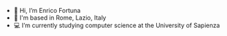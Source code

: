 - 👋 Hi, I’m Enrico Fortuna
- 📌 I'm based in Rome, Lazio, Italy
- 💻 I’m currently studying computer science at the University of Sapienza


<!---
EnriFort/EnriFort is a ✨ special ✨ repository because its `README.md` (this file) appears on your GitHub profile.
You can click the Preview link to take a look at your changes.
- 👀 I’m interested in ...
- 🌱 I’m currently learning ...
- 💞️ I’m looking to collaborate on ...
- 📫 How to reach me ...
--->

